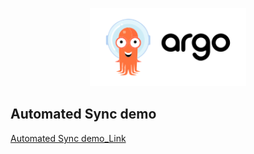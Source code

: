<p align="center">
  <img src="../.img/argocd.svg" width="250" alt="ArgoCD Logo" />
</p>

## Automated Sync demo

[Automated Sync demo_Link](https://player.vimeo.com/video/935301087)
